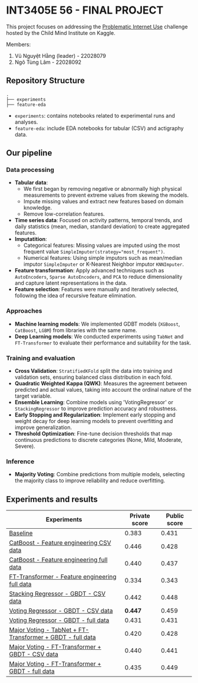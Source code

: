 # INT3405E 56 - FINAL PROJECT 
This project focuses on addressing the [Problematic Internet Use](https://www.kaggle.com/competitions/child-mind-institute-problematic-internet-use/overview) challenge hosted by the Child Mind Institute on Kaggle.

Members: 
1. Vũ Nguyệt Hằng (leader) - 22028079 
2. Ngô Tùng Lâm 	-  22028092

## Repository Structure
```
.
├── experiments
├── feature-eda
```
- `experiments`: contains notebooks related to experimental runs and analyses.
- `feature-eda`: include EDA notebooks for tabular (CSV) and actigraphy  data.

## Our pipeline
### Data processing
- **Tabular data**:
  - We first began by removing negative or abnormally high physical measurements to prevent extreme values from skewing the models.
  - Impute missing values and extract new features based on domain knowledge.
  - Remove low-correlation features.
- **Time series data**: Focused on activity patterns, temporal trends, and daily statistics (mean, median, standard deviation) to create aggregated features.
- **Imputatition**:
  - Categorical features: Missing values are imputed using the most frequent value `SimpleImputer(strategy="most_frequent")`.
  - Numerical features: Using simple imputors such as mean/median imputor `SimpleImputer` or K-Nearest Neighbor imputor `KNNImputer`.
- **Feature transformation**: Apply advanced techniques such as `AutoEncoders`, `Sparse AutoEncoders`, and `PCA` to reduce dimensionality and capture latent representations in the data.
- **Feature selection**: Features were manually and iteratively selected, following the idea of recursive feature elimination.
### Approaches
- **Machine learning models**: We implemented GDBT models (`XGBoost`, `CatBoost`, `LGBM`) from libraries with the same name.
- **Deep Learning models**: We conducted experiments using `TabNet` and `FT-Transformer` to evaluate their performance and suitability for the task.

### Training and evaluation
- **Cross Validation**: `StratifiedKFold` split the data into training and validation sets, ensuring balanced class distribution in each fold.
- **Quadratic Weighted Kappa (QWK)**: Measures the agreement between predicted and actual values, taking into account the ordinal nature of the target variable.
- **Ensemble Learning**: Combine models using 'VotingRegressor' or `StackingRegressor` to improve prediction accuracy and robustness.
- **Early Stopping and Regularization**: Implement early stopping and weight decay for deep learning models to prevent overfitting and improve generalization.
- **Threshold Optimization**: Fine-tune decision thresholds that map continuous predictions to discrete categories (None, Mild, Moderate, Severe).

### Inference
- **Majority Voting**: Combine predictions from multiple models, selecting the majority class to improve reliability and reduce overfitting.

## Experiments and results
| Experiments                                      | Private score | Public score |
|--------------------------------------------------|---------------|--------------|
| [Baseline](./experiments/baseline.ipynb)         | 0.383   | 0.431  |
| [CatBoost - Feature engineering CSV data](./experiments/catboost_csv_fe.ipynb)         | 0.446   | 0.428  |
| [CatBoost - Feature engineering full data](./experiments/catboost_full_fe.ipynb)        | 0.440   | 0.437  |
| [FT-Transformer - Feature engineering full data](./experiments/ft-transformer-full_fe.ipynb)  | 0.334   | 0.343  |
| [Stacking Regressor - GBDT - CSV data](./experiments/treebased_stacking_csv.ipynb)            | 0.442   | 0.448  |
| [Voting Regressor - GBDT - CSV data](./experiments/treebased_voting_csv.ipynb)              | **0.447** | 0.459  |
| [Voting Regressor - GBDT - full data](./experiments/treebased_voting_full_fe.ipynb)             | 0.431   | 0.431  |
| [Major Voting - TabNet + FT-Transformer + GBDT - full data](./experiments/mv(tabnet)_full_fe.ipynb) | 0.420 | 0.428  |
| [Major Voting - FT-Transformer + GBDT - CSV data](./experiments/mv-csv_fe.ipynb) | 0.440   | 0.441  |
| [Major Voting - FT-Transformer + GBDT - full data](./experiments/mv-full_fe.ipynb) | 0.435   | 0.449  |




